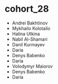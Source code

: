 # cohort_28

- Andrei Bakhtinov
- Mykhailo Kolotailo
- Halina Utkina
- Nabil Al-Shamari
- Danil Kurmayev
- Daria
- Denys Babenko
- Daria
- Volodymyr Maiorov
- Denys Babenko
- Daria

